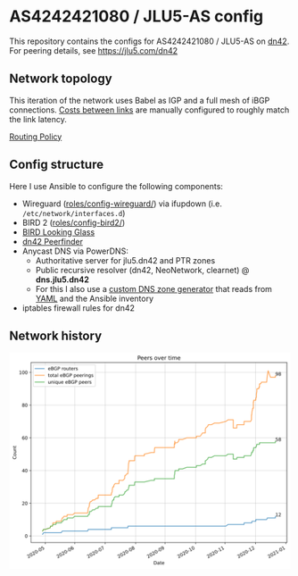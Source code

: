 # AS4242421080 / JLU5-AS config

This repository contains the configs for AS4242421080 / JLU5-AS on [dn42](https://dn42.net/Home). For peering details, see https://jlu5.com/dn42

## Network topology

This iteration of the network uses Babel as IGP and a full mesh of iBGP connections. [Costs between links](global-config/internal_costs.yml) are manually configured to roughly match the link latency.

[Routing Policy](ROUTING-POLICY.md)

## Config structure

Here I use Ansible to configure the following components:

- Wireguard ([roles/config-wireguard/](roles/config-wireguard/)) via ifupdown (i.e. `/etc/network/interfaces.d`)
- BIRD 2 ([roles/config-bird2/](roles/config-bird2/))
- [BIRD Looking Glass](https://github.com/sesa-me/bird-lg)
- [dn42 Peerfinder](https://dn42.us/peers)
- Anycast DNS via PowerDNS:
  - Authoritative server for jlu5.dn42 and PTR zones
  - Public recursive resolver (dn42, NeoNetwork, clearnet) @ **dns.jlu5.dn42**
  - For this I also use a [custom DNS zone generator](scripts/make-dns-zones.py) that reads from [YAML](global-config/dns-entries.yml) and the Ansible inventory
- iptables firewall rules for dn42

## Network history

![History of my network](history.svg)
